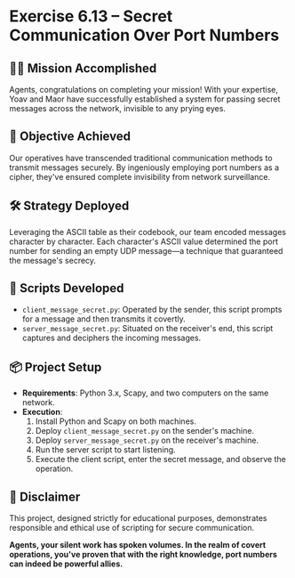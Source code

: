 # Exercise 6.13 – Secret Communication Over Port Numbers

## 🕵️‍♂️ Mission Accomplished
Agents, congratulations on completing your mission! With your expertise, Yoav and Maor have successfully established a system for passing secret messages across the network, invisible to any prying eyes.

## 🎯 Objective Achieved
Our operatives have transcended traditional communication methods to transmit messages securely. By ingeniously employing port numbers as a cipher, they've ensured complete invisibility from network surveillance.

## 🛠️ Strategy Deployed
Leveraging the ASCII table as their codebook, our team encoded messages character by character. Each character's ASCII value determined the port number for sending an empty UDP message—a technique that guaranteed the message's secrecy.

## 📜 Scripts Developed
- `client_message_secret.py`: Operated by the sender, this script prompts for a message and then transmits it covertly.
- `server_message_secret.py`: Situated on the receiver's end, this script captures and deciphers the incoming messages.

## 📦 Project Setup
- **Requirements**: Python 3.x, Scapy, and two computers on the same network.
- **Execution**:
  1. Install Python and Scapy on both machines.
  2. Deploy `client_message_secret.py` on the sender's machine.
  3. Deploy `server_message_secret.py` on the receiver's machine.
  4. Run the server script to start listening.
  5. Execute the client script, enter the secret message, and observe the operation.

## 📖 Disclaimer
This project, designed strictly for educational purposes, demonstrates responsible and ethical use of scripting for secure communication.

**Agents, your silent work has spoken volumes. In the realm of covert operations, you've proven that with the right knowledge, port numbers can indeed be powerful allies.**
